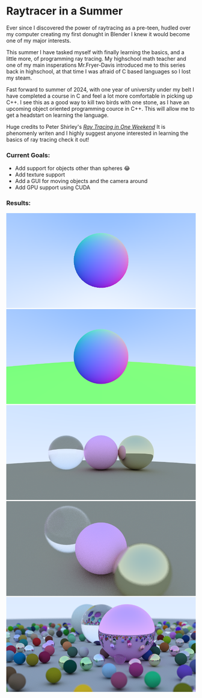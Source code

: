 Raytracer in a Summer
==========================
Ever since I discovered the power of raytracing as a pre-teen, hudled over my computer creating my first donught in Blender I knew it would become one of my major interests. 

This summer I have tasked myself with finally learning the basics, and a little more, of programming ray tracing. My highschool math teacher and one of my main insperations Mr.Fryer-Davis introduced me to this series back in highschool, at that time I was afraid of C based languages so I lost my steam. 

Fast forward to summer of 2024, with one year of university under my belt I have completed a course in C and feel a lot more comfortable in picking up C++. 
I see this as a good way to kill two birds with one stone, as I have an upcoming object oriented programming cource in C++. This will allow me to get a headstart on learning the language.

Huge credits to Peter Shirley's [_Ray Tracing in One Weekend_](https://raytracing.github.io/books/RayTracingInOneWeekend.html) 
It is phenomenly writen and I highly suggest anyone interested in learning the basics of ray tracing check it out!

### Current Goals: 
- Add support for objects other than spheres 😂
- Add texture support
- Add a GUI for moving objects and the camera around
- Add GPU support using CUDA

### Results:
![Normals](Images/Normals.png)
![Rasterize](Images/Rasterize.png)
![Scene A](Images/SceneA.png)
![Depth of Feild](Images/DOF.png)
![Scene B](Images/SceneB.png)

